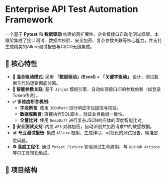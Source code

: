 # Enterprise API Test Automation Framework

一个基于 **Pytest** 和 **数据驱动** 构建的高扩展性、企业级接口自动化测试框架。本框架集成了接口测试、数据库校验、安全加密、复杂参数关联等核心能力，并支持生成精美的Allure测试报告与CI/CD无缝集成。

## 🚀 核心特性

- **🧩 混合驱动模式**: 采用 **「数据驱动」(Excel) + 「关键字驱动」** 设计，测试数据与代码逻辑彻底分离。
- **🔗 智能参数关联**: 基于 `Jinja2` 模板引擎，自动处理接口间的参数依赖（如登录Token传递）。
- **✅ 多维度断言机制**:
  - **字段断言**: 使用 `JSONPath` 进行响应字段提取与校验。
  - **数据库断言**: 直接执行SQL脚本，验证业务数据一致性。
  - **全量比对**: 使用 `DeepDiff` 进行复杂JSON响应体的深度智能比对。
- **🔐 安全测试支持**: 内置 `AES` 对称加密，自动识别并加密请求中的敏感数据。
- **📊 专业测试报告**: 集成 `Allure` 框架，生成详尽、可视化的测试报告，精准定位问题。
- **⚙️ 高度工程化**: 通过 `Pytest Fixture` 管理测试生命周期，与 `GitHub Actions` 等CI工具轻松集成。

## 📁 项目结构
